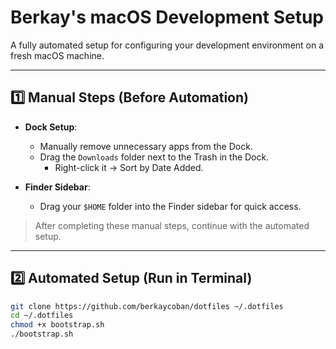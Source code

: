 # Berkay's macOS Development Setup

A fully automated setup for configuring your development environment on a fresh macOS machine.

---

## 1️⃣ Manual Steps (Before Automation)

- **Dock Setup**:

  - Manually remove unnecessary apps from the Dock.
  - Drag the `Downloads` folder next to the Trash in the Dock.
    - Right-click it → Sort by Date Added.

- **Finder Sidebar**:
  - Drag your `$HOME` folder into the Finder sidebar for quick access.

> After completing these manual steps, continue with the automated setup.

---

## 2️⃣ Automated Setup (Run in Terminal)

```bash
git clone https://github.com/berkaycoban/dotfiles ~/.dotfiles
cd ~/.dotfiles
chmod +x bootstrap.sh
./bootstrap.sh
```
